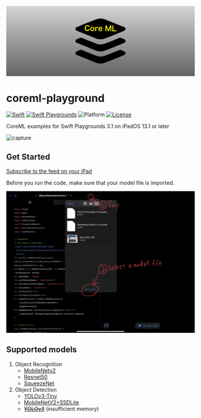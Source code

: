 ![banner](images/banner.png)

# coreml-playground

[![Swift](https://img.shields.io/badge/Swift-5.1-orange.svg)](https://developer.apple.com/swift/)
[![Swift Playgrounds](https://img.shields.io/badge/Swift%20Playgrounds-3.1-orange.svg)](https://itunes.apple.com/jp/app/swift-playgrounds/id908519492)
![Platform](https://img.shields.io/badge/platform-ipados-lightgrey.svg)
[![License](https://img.shields.io/github/license/kkk669/coreml-playground.svg)](LICENSE)

CoreML examples for Swift Playgrounds 3.1 on iPadOS 13.1 or later

![capture](images/capture.gif)

## Get Started

[Subscribe to the feed on your iPad](https://developer.apple.com/ul/sp0?url=https://kebo.xyz/coreml-playground/feed.json)

Before you run the code, make sure that your model file is imported.

![how-to-import-model](images/how-to-import-model.jpg)

## Supported models

1. Object Recognition
    - [MobileNetv2](https://developer.apple.com/machine-learning/models/)
    - [Resnet50](https://developer.apple.com/machine-learning/models/)
    - [SqueezeNet](https://developer.apple.com/machine-learning/models/)
1. Object Detection
    - [YOLOv3-Tiny](https://developer.apple.com/machine-learning/models/)
    - [MobileNetV2+SSDLite](https://machinethink.net/blog/mobilenet-ssdlite-coreml/)
    - ~~[YOLOv3](https://developer.apple.com/machine-learning/models/)~~ (insufficient memory)
